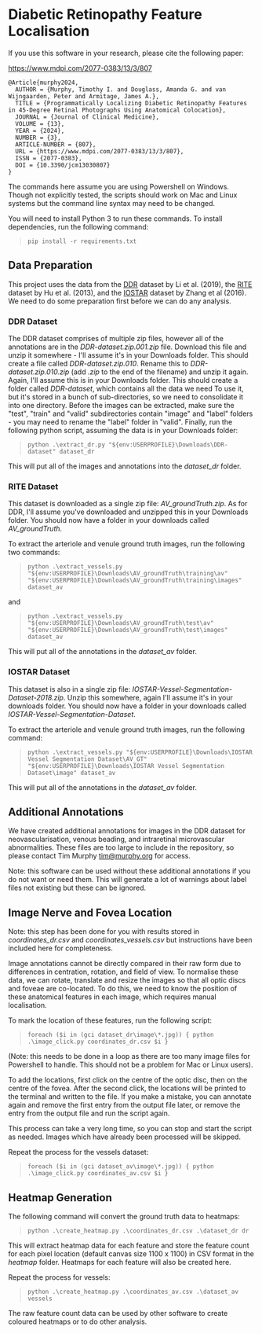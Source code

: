 # Diabetic Retinopathy Feature Localisation

If you use this software in your research, please cite the following paper:

https://www.mdpi.com/2077-0383/13/3/807

    @Article{murphy2024,
      AUTHOR = {Murphy, Timothy I. and Douglass, Amanda G. and van Wijngaarden, Peter and Armitage, James A.},
      TITLE = {Programmatically Localizing Diabetic Retinopathy Features in 45-Degree Retinal Photographs Using Anatomical Colocation},
      JOURNAL = {Journal of Clinical Medicine},
      VOLUME = {13},
      YEAR = {2024},
      NUMBER = {3},
      ARTICLE-NUMBER = {807},
      URL = {https://www.mdpi.com/2077-0383/13/3/807},
      ISSN = {2077-0383},
      DOI = {10.3390/jcm13030807}
    }

The commands here assume you are using Powershell on Windows. Though not
explicitly tested, the scripts should work on Mac and Linux systems but the
command line syntax may need to be changed.

You will need to install Python 3 to run these commands. To install dependencies,
run the following command:

> `pip install -r requirements.txt`

## Data Preparation

This project uses the data from the [DDR](https://github.com/nkicsl/DDR-dataset)
dataset by Li et al. (2019), the [RITE](https://medicine.uiowa.edu/eye/rite-dataset)
dataset by Hu et al. (2013), and the [IOSTAR](https://www.idiap.ch/software/bob/docs/bob/bob.db.iostar/stable/)
dataset by Zhang et al (2016). We need to do some preparation first before we can
do any analysis.

### DDR Dataset

The DDR dataset comprises of multiple zip files, however all of the annotations
are in the *DDR-dataset.zip.001.zip* file. Download this file and unzip it
somewhere - I'll assume it's in your Downloads folder. This should create a
file called *DDR-dataset.zip.010*. Rename this to *DDR-dataset.zip.010.zip* (add
*.zip* to the end of the filename) and unzip it again. Again, I'll assume this
is in your Downloads folder. This should create a folder called *DDR-dataset*,
which contains all the data we need To use it, but it's stored in a bunch of
sub-directories, so we need to consolidate it into one directory. Before the
images can be extracted, make sure the "test", "train" and "valid"
subdirectories contain "image" and "label" folders - you may need to rename
the "label" folder in "valid". Finally, run the following python script,
assuming the data is in your Downloads folder:

> `python .\extract_dr.py "${env:USERPROFILE}\Downloads\DDR-dataset" dataset_dr`

This will put all of the images and annotations into the *dataset_dr* folder.

### RITE Dataset

This dataset is downloaded as a single zip file: *AV_groundTruth.zip*. As for
DDR, I'll assume you've downloaded and unzipped this in your Downloads folder.
You should now have a folder in your downloads called *AV_groundTruth*.

To extract the arteriole and venule ground truth images, run the following
two commands:

> `python .\extract_vessels.py "${env:USERPROFILE}\Downloads\AV_groundTruth\training\av" "${env:USERPROFILE}\Downloads\AV_groundTruth\training\images" dataset_av`

and

> `python .\extract_vessels.py "${env:USERPROFILE}\Downloads\AV_groundTruth\test\av"  "${env:USERPROFILE}\Downloads\AV_groundTruth\test\images" dataset_av`

This will put all of the annotations in the *dataset_av* folder.

### IOSTAR Dataset

This dataset is also in a single zip file: *IOSTAR-Vessel-Segmentation-Dataset-2018.zip*.
Unzip this somewhere, again I'll assume it's in your downloads folder. You
should now have a folder in your downloads called *IOSTAR-Vessel-Segmentation-Dataset*.

To extract the arteriole and venule ground truth images, run the following
command:

> `python .\extract_vessels.py "${env:USERPROFILE}\Downloads\IOSTAR Vessel Segmentation Dataset\AV_GT"  "${env:USERPROFILE}\Downloads\IOSTAR Vessel Segmentation Dataset\image" dataset_av`

This will put all of the annotations in the *dataset_av* folder.

## Additional Annotations

We have created additional annotations for images in the DDR dataset for
neovascularisation, venous beading, and intraretinal microvascular
abnormalities. These files are too large to include in the repository, so please
contact Tim Murphy <tim@murphy.org> for access.

Note: this software can be used without these additional annotations if you do
not want or need them. This will generate a lot of warnings about label files
not existing but these can be ignored.

## Image Nerve and Fovea Location

Note: this step has been done for you with results stored in *coordinates_dr.csv*
and *coordinates_vessels.csv* but instructions have been included here for
completeness.

Image annotations cannot be directly compared in their raw form due to
differences in centration, rotation, and field of view. To normalise these
data, we can rotate, translate and resize the images so that all optic discs
and foveae are co-located. To do this, we need to know the position of these
anatomical features in each image, which requires manual localisation.

To mark the location of these features, run the following script:

> `foreach ($i in (gci dataset_dr\image\*.jpg)) { python .\image_click.py coordinates_dr.csv $i }`

(Note: this needs to be done in a loop as there are too many image files for
Powershell to handle. This should not be a problem for Mac or Linux users).

To add the locations, first click on the centre of the optic disc, then on the
centre of the fovea. After the second click, the locations will be printed to
the terminal and written to the file. If you make a mistake, you can annotate
again and remove the first entry from the output file later, or remove the
entry from the output file and run the script again.

This process can take a very long time, so you can stop and start the script
as needed. Images which have already been processed will be skipped.

Repeat the process for the vessels dataset:

> `foreach ($i in (gci dataset_av\image\*.jpg)) { python .\image_click.py coordinates_av.csv $i }`

## Heatmap Generation

The following command will convert the ground truth data to heatmaps:

> `python .\create_heatmap.py .\coordinates_dr.csv .\dataset_dr dr`

This will extract heatmap data for each feature and store the feature count
for each pixel location (default canvas size 1100 x 1100) in CSV format in the
*heatmap* folder. Heatmaps for each feature will also be created here.

Repeat the process for vessels:

> `python .\create_heatmap.py .\coordinates_av.csv .\dataset_av vessels`

The raw feature count data can be used by other software to create coloured
heatmaps or to do other analysis.
